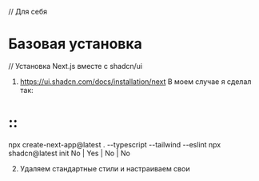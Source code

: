 // Для себя
# Базовая установка

// Установка Next.js вместе с shadcn/ui
1. https://ui.shadcn.com/docs/installation/next
В моем случае я сделал так:
# :: 
npx create-next-app@latest . --typescript --tailwind --eslint
npx shadcn@latest init
No | Yes | No | No

2. Удаляем стандартные стили и настраиваем свои
